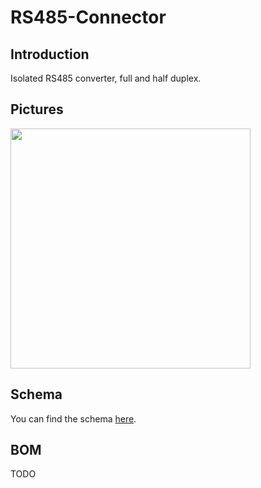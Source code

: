 # RS485-Connector

## Introduction
Isolated RS485 converter, full and half duplex.

## Pictures
<img src="Pictures/TopView.png" width="384">

## Schema
You can find the schema [here](RS485-Connector.pdf).

## BOM
TODO
